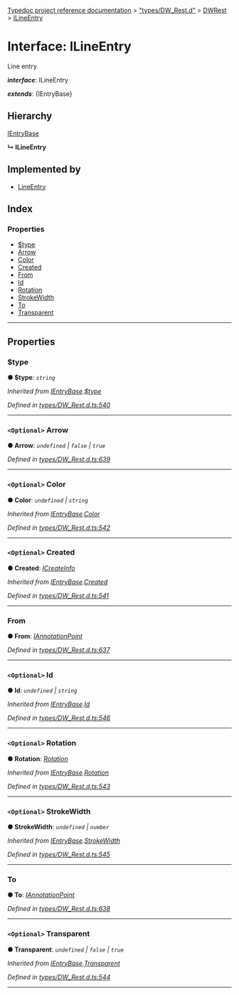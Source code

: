 [Typedoc project reference documentation](../README.md) > ["types/DW_Rest.d"](../modules/_types_dw_rest_d_.md) > [DWRest](../modules/_types_dw_rest_d_.dwrest.md) > [ILineEntry](../interfaces/_types_dw_rest_d_.dwrest.ilineentry.md)

# Interface: ILineEntry

Line entry

*__interface__*: ILineEntry

*__extends__*: {IEntryBase}

## Hierarchy

 [IEntryBase](_types_dw_rest_d_.dwrest.ientrybase.md)

**↳ ILineEntry**

## Implemented by

* [LineEntry](../classes/_annotations_.lineentry.md)

## Index

### Properties

* [$type](_types_dw_rest_d_.dwrest.ilineentry.md#_type)
* [Arrow](_types_dw_rest_d_.dwrest.ilineentry.md#arrow)
* [Color](_types_dw_rest_d_.dwrest.ilineentry.md#color)
* [Created](_types_dw_rest_d_.dwrest.ilineentry.md#created)
* [From](_types_dw_rest_d_.dwrest.ilineentry.md#from)
* [Id](_types_dw_rest_d_.dwrest.ilineentry.md#id)
* [Rotation](_types_dw_rest_d_.dwrest.ilineentry.md#rotation)
* [StrokeWidth](_types_dw_rest_d_.dwrest.ilineentry.md#strokewidth)
* [To](_types_dw_rest_d_.dwrest.ilineentry.md#to)
* [Transparent](_types_dw_rest_d_.dwrest.ilineentry.md#transparent)

---

## Properties

<a id="_type"></a>

###  $type

**● $type**: *`string`*

*Inherited from [IEntryBase](_types_dw_rest_d_.dwrest.ientrybase.md).[$type](_types_dw_rest_d_.dwrest.ientrybase.md#_type)*

*Defined in [types/DW_Rest.d.ts:540](https://github.com/DocuWare/REST-Sample-TS/blob/22cf36b/src/types/DW_Rest.d.ts#L540)*

___
<a id="arrow"></a>

### `<Optional>` Arrow

**● Arrow**: *`undefined` \| `false` \| `true`*

*Defined in [types/DW_Rest.d.ts:639](https://github.com/DocuWare/REST-Sample-TS/blob/22cf36b/src/types/DW_Rest.d.ts#L639)*

___
<a id="color"></a>

### `<Optional>` Color

**● Color**: *`undefined` \| `string`*

*Inherited from [IEntryBase](_types_dw_rest_d_.dwrest.ientrybase.md).[Color](_types_dw_rest_d_.dwrest.ientrybase.md#color)*

*Defined in [types/DW_Rest.d.ts:542](https://github.com/DocuWare/REST-Sample-TS/blob/22cf36b/src/types/DW_Rest.d.ts#L542)*

___
<a id="created"></a>

### `<Optional>` Created

**● Created**: *[ICreateInfo](_types_dw_rest_d_.dwrest.icreateinfo.md)*

*Inherited from [IEntryBase](_types_dw_rest_d_.dwrest.ientrybase.md).[Created](_types_dw_rest_d_.dwrest.ientrybase.md#created)*

*Defined in [types/DW_Rest.d.ts:541](https://github.com/DocuWare/REST-Sample-TS/blob/22cf36b/src/types/DW_Rest.d.ts#L541)*

___
<a id="from"></a>

###  From

**● From**: *[IAnnotationPoint](_types_dw_rest_d_.dwrest.iannotationpoint.md)*

*Defined in [types/DW_Rest.d.ts:637](https://github.com/DocuWare/REST-Sample-TS/blob/22cf36b/src/types/DW_Rest.d.ts#L637)*

___
<a id="id"></a>

### `<Optional>` Id

**● Id**: *`undefined` \| `string`*

*Inherited from [IEntryBase](_types_dw_rest_d_.dwrest.ientrybase.md).[Id](_types_dw_rest_d_.dwrest.ientrybase.md#id)*

*Defined in [types/DW_Rest.d.ts:546](https://github.com/DocuWare/REST-Sample-TS/blob/22cf36b/src/types/DW_Rest.d.ts#L546)*

___
<a id="rotation"></a>

### `<Optional>` Rotation

**● Rotation**: *[Rotation](../enums/_types_dw_rest_d_.dwrest.rotation.md)*

*Inherited from [IEntryBase](_types_dw_rest_d_.dwrest.ientrybase.md).[Rotation](_types_dw_rest_d_.dwrest.ientrybase.md#rotation)*

*Defined in [types/DW_Rest.d.ts:543](https://github.com/DocuWare/REST-Sample-TS/blob/22cf36b/src/types/DW_Rest.d.ts#L543)*

___
<a id="strokewidth"></a>

### `<Optional>` StrokeWidth

**● StrokeWidth**: *`undefined` \| `number`*

*Inherited from [IEntryBase](_types_dw_rest_d_.dwrest.ientrybase.md).[StrokeWidth](_types_dw_rest_d_.dwrest.ientrybase.md#strokewidth)*

*Defined in [types/DW_Rest.d.ts:545](https://github.com/DocuWare/REST-Sample-TS/blob/22cf36b/src/types/DW_Rest.d.ts#L545)*

___
<a id="to"></a>

###  To

**● To**: *[IAnnotationPoint](_types_dw_rest_d_.dwrest.iannotationpoint.md)*

*Defined in [types/DW_Rest.d.ts:638](https://github.com/DocuWare/REST-Sample-TS/blob/22cf36b/src/types/DW_Rest.d.ts#L638)*

___
<a id="transparent"></a>

### `<Optional>` Transparent

**● Transparent**: *`undefined` \| `false` \| `true`*

*Inherited from [IEntryBase](_types_dw_rest_d_.dwrest.ientrybase.md).[Transparent](_types_dw_rest_d_.dwrest.ientrybase.md#transparent)*

*Defined in [types/DW_Rest.d.ts:544](https://github.com/DocuWare/REST-Sample-TS/blob/22cf36b/src/types/DW_Rest.d.ts#L544)*

___

